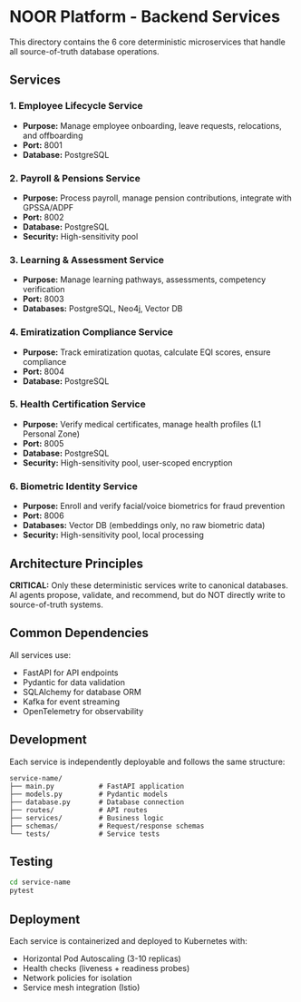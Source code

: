 # NOOR Platform - Backend Services

This directory contains the 6 core deterministic microservices that handle all source-of-truth database operations.

## Services

### 1. Employee Lifecycle Service
- **Purpose:** Manage employee onboarding, leave requests, relocations, and offboarding
- **Port:** 8001
- **Database:** PostgreSQL

### 2. Payroll & Pensions Service
- **Purpose:** Process payroll, manage pension contributions, integrate with GPSSA/ADPF
- **Port:** 8002
- **Database:** PostgreSQL
- **Security:** High-sensitivity pool

### 3. Learning & Assessment Service
- **Purpose:** Manage learning pathways, assessments, competency verification
- **Port:** 8003
- **Databases:** PostgreSQL, Neo4j, Vector DB

### 4. Emiratization Compliance Service
- **Purpose:** Track emiratization quotas, calculate EQI scores, ensure compliance
- **Port:** 8004
- **Database:** PostgreSQL

### 5. Health Certification Service
- **Purpose:** Verify medical certificates, manage health profiles (L1 Personal Zone)
- **Port:** 8005
- **Database:** PostgreSQL
- **Security:** High-sensitivity pool, user-scoped encryption

### 6. Biometric Identity Service
- **Purpose:** Enroll and verify facial/voice biometrics for fraud prevention
- **Port:** 8006
- **Databases:** Vector DB (embeddings only, no raw biometric data)
- **Security:** High-sensitivity pool, local processing

## Architecture Principles

**CRITICAL:** Only these deterministic services write to canonical databases. AI agents propose, validate, and recommend, but do NOT directly write to source-of-truth systems.

## Common Dependencies

All services use:
- FastAPI for API endpoints
- Pydantic for data validation
- SQLAlchemy for database ORM
- Kafka for event streaming
- OpenTelemetry for observability

## Development

Each service is independently deployable and follows the same structure:
```
service-name/
├── main.py           # FastAPI application
├── models.py         # Pydantic models
├── database.py       # Database connection
├── routes/           # API routes
├── services/         # Business logic
├── schemas/          # Request/response schemas
└── tests/            # Service tests
```

## Testing

```bash
cd service-name
pytest
```

## Deployment

Each service is containerized and deployed to Kubernetes with:
- Horizontal Pod Autoscaling (3-10 replicas)
- Health checks (liveness + readiness probes)
- Network policies for isolation
- Service mesh integration (Istio)
